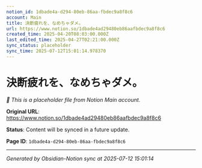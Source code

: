 ```yaml
---
notion_id: 1dbade4a-d294-80eb-86aa-fbdec9a8f8c6
account: Main
title: 決断疲れを、なめちゃダメ。
url: https://www.notion.so/1dbade4ad29480eb86aafbdec9a8f8c6
created_time: 2025-04-20T08:03:00.000Z
last_edited_time: 2025-04-27T02:21:00.000Z
sync_status: placeholder
sync_time: 2025-07-12T15:01:14.978370
---
```


# 決断疲れを、なめちゃダメ。

*🔄 This is a placeholder file from Notion Main account.*

**Original URL**: https://www.notion.so/1dbade4ad29480eb86aafbdec9a8f8c6

**Status**: Content will be synced in a future update.

**Page ID**: `1dbade4a-d294-80eb-86aa-fbdec9a8f8c6`

---

*Generated by Obsidian-Notion sync at 2025-07-12 15:01:14*
